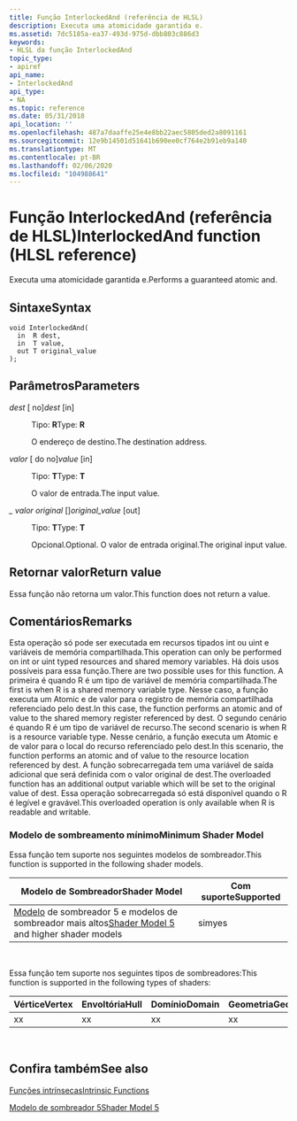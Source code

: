 ```yaml
---
title: Função InterlockedAnd (referência de HLSL)
description: Executa uma atomicidade garantida e.
ms.assetid: 7dc5185a-ea37-493d-975d-dbb803c886d3
keywords:
- HLSL da função InterlockedAnd
topic_type:
- apiref
api_name:
- InterlockedAnd
api_type:
- NA
ms.topic: reference
ms.date: 05/31/2018
api_location: ''
ms.openlocfilehash: 487a7daaffe25e4e8bb22aec5805ded2a8091161
ms.sourcegitcommit: 12e9b14501d51641b690ee0cf764e2b91eb9a140
ms.translationtype: MT
ms.contentlocale: pt-BR
ms.lasthandoff: 02/06/2020
ms.locfileid: "104988641"
---
```

# <a name="interlockedand-function-hlsl-reference"></a><span data-ttu-id="2dc4d-104">Função InterlockedAnd (referência de HLSL)</span><span class="sxs-lookup"><span data-stu-id="2dc4d-104">InterlockedAnd function (HLSL reference)</span></span>

<span data-ttu-id="2dc4d-105">Executa uma atomicidade garantida e.</span><span class="sxs-lookup"><span data-stu-id="2dc4d-105">Performs a guaranteed atomic and.</span></span>

## <a name="syntax"></a><span data-ttu-id="2dc4d-106">Sintaxe</span><span class="sxs-lookup"><span data-stu-id="2dc4d-106">Syntax</span></span>

``` syntax
void InterlockedAnd(
  in  R dest,
  in  T value,
  out T original_value
);
```

## <a name="parameters"></a><span data-ttu-id="2dc4d-107">Parâmetros</span><span class="sxs-lookup"><span data-stu-id="2dc4d-107">Parameters</span></span>

<dl> <dt>

<span data-ttu-id="2dc4d-108">*dest* \[ no\]</span><span class="sxs-lookup"><span data-stu-id="2dc4d-108">*dest* \[in\]</span></span>
</dt> <dd>

<span data-ttu-id="2dc4d-109">Tipo: **R**</span><span class="sxs-lookup"><span data-stu-id="2dc4d-109">Type: **R**</span></span>

<span data-ttu-id="2dc4d-110">O endereço de destino.</span><span class="sxs-lookup"><span data-stu-id="2dc4d-110">The destination address.</span></span>

</dd> <dt>

<span data-ttu-id="2dc4d-111">*valor* \[ do no\]</span><span class="sxs-lookup"><span data-stu-id="2dc4d-111">*value* \[in\]</span></span>
</dt> <dd>

<span data-ttu-id="2dc4d-112">Tipo: **T**</span><span class="sxs-lookup"><span data-stu-id="2dc4d-112">Type: **T**</span></span>

<span data-ttu-id="2dc4d-113">O valor de entrada.</span><span class="sxs-lookup"><span data-stu-id="2dc4d-113">The input value.</span></span>

</dd> <dt>

<span data-ttu-id="2dc4d-114">*\_ valor original* \[\]</span><span class="sxs-lookup"><span data-stu-id="2dc4d-114">*original\_value* \[out\]</span></span>
</dt> <dd>

<span data-ttu-id="2dc4d-115">Tipo: **T**</span><span class="sxs-lookup"><span data-stu-id="2dc4d-115">Type: **T**</span></span>

<span data-ttu-id="2dc4d-116">Opcional.</span><span class="sxs-lookup"><span data-stu-id="2dc4d-116">Optional.</span></span> <span data-ttu-id="2dc4d-117">O valor de entrada original.</span><span class="sxs-lookup"><span data-stu-id="2dc4d-117">The original input value.</span></span>

</dd> </dl>

## <a name="return-value"></a><span data-ttu-id="2dc4d-118">Retornar valor</span><span class="sxs-lookup"><span data-stu-id="2dc4d-118">Return value</span></span>

<span data-ttu-id="2dc4d-119">Essa função não retorna um valor.</span><span class="sxs-lookup"><span data-stu-id="2dc4d-119">This function does not return a value.</span></span>

## <a name="remarks"></a><span data-ttu-id="2dc4d-120">Comentários</span><span class="sxs-lookup"><span data-stu-id="2dc4d-120">Remarks</span></span>

<span data-ttu-id="2dc4d-121">Esta operação só pode ser executada em recursos tipados int ou uint e variáveis de memória compartilhada.</span><span class="sxs-lookup"><span data-stu-id="2dc4d-121">This operation can only be performed on int or uint typed resources and shared memory variables.</span></span> <span data-ttu-id="2dc4d-122">Há dois usos possíveis para essa função.</span><span class="sxs-lookup"><span data-stu-id="2dc4d-122">There are two possible uses for this function.</span></span> <span data-ttu-id="2dc4d-123">A primeira é quando R é um tipo de variável de memória compartilhada.</span><span class="sxs-lookup"><span data-stu-id="2dc4d-123">The first is when R is a shared memory variable type.</span></span> <span data-ttu-id="2dc4d-124">Nesse caso, a função executa um Atomic e de valor para o registro de memória compartilhada referenciado pelo dest.</span><span class="sxs-lookup"><span data-stu-id="2dc4d-124">In this case, the function performs an atomic and of value to the shared memory register referenced by dest.</span></span> <span data-ttu-id="2dc4d-125">O segundo cenário é quando R é um tipo de variável de recurso.</span><span class="sxs-lookup"><span data-stu-id="2dc4d-125">The second scenario is when R is a resource variable type.</span></span> <span data-ttu-id="2dc4d-126">Nesse cenário, a função executa um Atomic e de valor para o local do recurso referenciado pelo dest.</span><span class="sxs-lookup"><span data-stu-id="2dc4d-126">In this scenario, the function performs an atomic and of value to the resource location referenced by dest.</span></span> <span data-ttu-id="2dc4d-127">A função sobrecarregada tem uma variável de saída adicional que será definida com o valor original de dest.</span><span class="sxs-lookup"><span data-stu-id="2dc4d-127">The overloaded function has an additional output variable which will be set to the original value of dest.</span></span> <span data-ttu-id="2dc4d-128">Essa operação sobrecarregada só está disponível quando o R é legível e gravável.</span><span class="sxs-lookup"><span data-stu-id="2dc4d-128">This overloaded operation is only available when R is readable and writable.</span></span>

### <a name="minimum-shader-model"></a><span data-ttu-id="2dc4d-129">Modelo de sombreamento mínimo</span><span class="sxs-lookup"><span data-stu-id="2dc4d-129">Minimum Shader Model</span></span>

<span data-ttu-id="2dc4d-130">Essa função tem suporte nos seguintes modelos de sombreador.</span><span class="sxs-lookup"><span data-stu-id="2dc4d-130">This function is supported in the following shader models.</span></span>



| <span data-ttu-id="2dc4d-131">Modelo de Sombreador</span><span class="sxs-lookup"><span data-stu-id="2dc4d-131">Shader Model</span></span>                                                                | <span data-ttu-id="2dc4d-132">Com suporte</span><span class="sxs-lookup"><span data-stu-id="2dc4d-132">Supported</span></span> |
|-----------------------------------------------------------------------------|-----------|
| <span data-ttu-id="2dc4d-133">[Modelo](d3d11-graphics-reference-sm5.md) de sombreador 5 e modelos de sombreador mais altos</span><span class="sxs-lookup"><span data-stu-id="2dc4d-133">[Shader Model 5](d3d11-graphics-reference-sm5.md) and higher shader models</span></span> | <span data-ttu-id="2dc4d-134">sim</span><span class="sxs-lookup"><span data-stu-id="2dc4d-134">yes</span></span>       |



 

<span data-ttu-id="2dc4d-135">Essa função tem suporte nos seguintes tipos de sombreadores:</span><span class="sxs-lookup"><span data-stu-id="2dc4d-135">This function is supported in the following types of shaders:</span></span>



| <span data-ttu-id="2dc4d-136">Vértice</span><span class="sxs-lookup"><span data-stu-id="2dc4d-136">Vertex</span></span> | <span data-ttu-id="2dc4d-137">Envoltória</span><span class="sxs-lookup"><span data-stu-id="2dc4d-137">Hull</span></span> | <span data-ttu-id="2dc4d-138">Domínio</span><span class="sxs-lookup"><span data-stu-id="2dc4d-138">Domain</span></span> | <span data-ttu-id="2dc4d-139">Geometria</span><span class="sxs-lookup"><span data-stu-id="2dc4d-139">Geometry</span></span> | <span data-ttu-id="2dc4d-140">16x16</span><span class="sxs-lookup"><span data-stu-id="2dc4d-140">Pixel</span></span> | <span data-ttu-id="2dc4d-141">Computação</span><span class="sxs-lookup"><span data-stu-id="2dc4d-141">Compute</span></span> |
|--------|------|--------|----------|-------|---------|
| <span data-ttu-id="2dc4d-142">x</span><span class="sxs-lookup"><span data-stu-id="2dc4d-142">x</span></span>      |  <span data-ttu-id="2dc4d-143">x</span><span class="sxs-lookup"><span data-stu-id="2dc4d-143">x</span></span>   |  <span data-ttu-id="2dc4d-144">x</span><span class="sxs-lookup"><span data-stu-id="2dc4d-144">x</span></span>     |  <span data-ttu-id="2dc4d-145">x</span><span class="sxs-lookup"><span data-stu-id="2dc4d-145">x</span></span>       | <span data-ttu-id="2dc4d-146">x</span><span class="sxs-lookup"><span data-stu-id="2dc4d-146">x</span></span>     | <span data-ttu-id="2dc4d-147">x</span><span class="sxs-lookup"><span data-stu-id="2dc4d-147">x</span></span>       |



 

## <a name="see-also"></a><span data-ttu-id="2dc4d-148">Confira também</span><span class="sxs-lookup"><span data-stu-id="2dc4d-148">See also</span></span>

<dl> <dt>

[<span data-ttu-id="2dc4d-149">Funções intrínsecas</span><span class="sxs-lookup"><span data-stu-id="2dc4d-149">Intrinsic Functions</span></span>](dx-graphics-hlsl-intrinsic-functions.md)
</dt> <dt>

[<span data-ttu-id="2dc4d-150">Modelo de sombreador 5</span><span class="sxs-lookup"><span data-stu-id="2dc4d-150">Shader Model 5</span></span>](d3d11-graphics-reference-sm5.md)
</dt> </dl>

 

 




